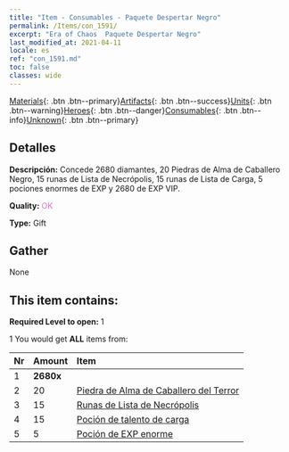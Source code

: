 ```yaml
---
title: "Item - Consumables - Paquete Despertar Negro"
permalink: /Items/con_1591/
excerpt: "Era of Chaos  Paquete Despertar Negro"
last_modified_at: 2021-04-11
locale: es
ref: "con_1591.md"
toc: false
classes: wide
---
```

 [Materials](/es/Items/){: .btn .btn--primary}[Artifacts](/es/Items/Artifacts/){: .btn .btn--success}[Units](/es/Items/Units/){: .btn .btn--warning}[Heroes](/es/Items/Heroes/){: .btn .btn--danger}[Consumables](/es/Items/Consumables/){: .btn .btn--info}[Unknown](/es/Items/Unknown/){: .btn .btn--primary}

## Detalles
 **Descripción:** Concede 2680 diamantes, 20 Piedras de Alma de Caballero Negro, 15 runas de Lista de Necrópolis, 15 runas de Lista de Carga, 5 pociones enormes de EXP y 2680 de EXP VIP.

 **Quality:** <span style="color: #DA70D6">OK</span>

 **Type:** Gift

## Gather

  None

## This item contains:

 **Required Level to open:** 1

 1 You would get **ALL** items  from:

  | Nr | Amount |     Item    |
  |:---|:-------|:------------|
  | 1 |  **2680x** | <i class="fas fa-gem"/> |  | 
  | 2 | 20 | [Piedra de Alma de Caballero del Terror](/es/Items/unt_302/) | 
  | 3 | 15 | [Runas de Lista de Necrópolis](/es/Items/con_755/) | 
  | 4 | 15 | [Poción de talento de carga](/es/Items/con_788/) | 
  | 5 | 5 | [Poción de EXP enorme](/es/Items/con_703/) | 

